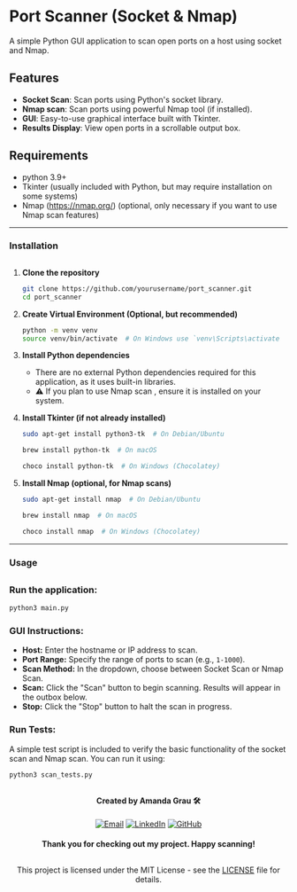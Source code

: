# Port Scanner (Socket & Nmap)
A simple Python GUI application to scan open ports on a host using socket and Nmap.

## Features

- **Socket Scan**: Scan ports using Python's socket library.
- **Nmap scan**: Scan ports using powerful Nmap tool (if installed).
- **GUI**: Easy-to-use graphical interface built with Tkinter.
- **Results Display**: View open ports in a scrollable output box.

## Requirements

- python 3.9+
- Tkinter (usually included with Python, but may require installation on some systems)
- Nmap (https://nmap.org/) (optional, only necessary if you want to use Nmap scan features)

---

### Installation

##
1. **Clone the repository**
    ```bash
    git clone https://github.com/yourusername/port_scanner.git
    cd port_scanner
    ```
    
2. **Create Virtual Environment (Optional, but recommended)**

    ```bash
    python -m venv venv
    source venv/bin/activate  # On Windows use `venv\Scripts\activate
    ```

3. **Install Python dependencies**

    - There are no external Python dependencies required for this     
      application, as it uses built-in libraries.
    - ⚠️ If you plan to use Nmap scan , ensure it is installed on your system.

4. **Install Tkinter (if not already installed)**

    ```bash
    sudo apt-get install python3-tk  # On Debian/Ubuntu
    ```

    ```bash
    brew install python-tk  # On macOS
    ```

    ```bash
    choco install python-tk  # On Windows (Chocolatey)
    ``` 

5. **Install Nmap (optional, for Nmap scans)**

    ```bash
    sudo apt-get install nmap  # On Debian/Ubuntu
    ```

    ```bash
    brew install nmap  # On macOS
    ```

    ```bash
    choco install nmap  # On Windows (Chocolatey)
    ``` 

---

### Usage
##

### Run the application:

```bash
python3 main.py
```

### GUI Instructions:
- **Host:** Enter the hostname or IP address to scan.
- **Port Range:** Specify the range of ports to scan (e.g., `1-1000`).
- **Scan Method:** In the dropdown, choose between Socket Scan or Nmap Scan.
- **Scan:** Click the "Scan" button to begin scanning. Results will appear in the outbox below.
- **Stop:** Click the "Stop" button to halt the scan in progress.

### Run Tests:

A simple test script is included to verify the basic functionality of the socket scan and Nmap scan. You can run it using:

```bash
python3 scan_tests.py
```
##

<div align="center">

#### Created by Amanda Grau 🛠️

[![Email](https://img.shields.io/badge/Email-EA580C?style=for-the-badge&logo=gmail&logoColor=white)](mailto:agrau.dev@gmail.com)
[![LinkedIn](https://img.shields.io/badge/LinkedIn-1E3A8A?style=for-the-badge&logo=linkedin&logoColor=white)](https://linkedin.com/in/AmandaGrau)
[![GitHub](https://img.shields.io/badge/GitHub-0F172A?style=for-the-badge&logo=github&logoColor=white)](https://github.com/AmandaGrau)
<!-- [![Portfolio](https://img.shields.io/badge/Portfolio-7C3AED?style=for-the-badge&logo=firefox&logoColor=white)](https://your-portfolio-link.com) -->

#### Thank you for checking out my project. Happy scanning!

##

<div align="center">

This project is licensed under the MIT License - see the [LICENSE](docs/LICENSE) file for details.